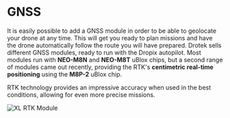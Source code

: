 # GNSS

It is easily possible to add a GNSS module in order to be able to geolocate your drone at any time. This will get you ready to plan missions and have the drone automatically follow the route you will have prepared. Drotek sells different GNSS modules, ready to run with the Dropix autopilot. Most modules run with **NEO-M8N** and **NEO-M8T** uBlox chips, but a second range of modules came out recently, providing the RTK's **centimetric real-time positioning** using the **M8P-2** uBlox chip.

RTK technology provides an impressive accuracy when used in the best conditions, allowing for even more precise missions.

![XL RTK Module](https://github.com/drotek/dropix-user-guide/tree/ca9b0b8ce7017adbce2d4b0a6b715497d63cadf8/option/images/xl3D.png?raw=true)

